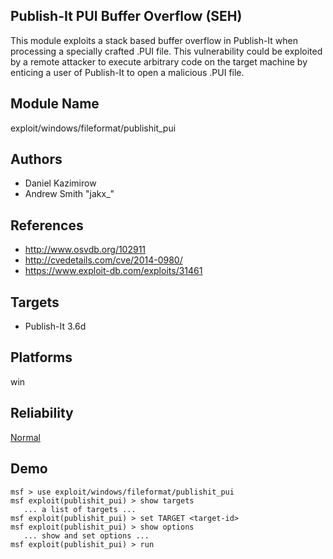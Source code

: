## Publish-It PUI Buffer Overflow (SEH)

This module exploits a stack based buffer overflow in 
Publish-It when processing a specially crafted .PUI file. 
This vulnerability could be exploited by a remote attacker 
to execute arbitrary code on the target machine by enticing 
a user of Publish-It to open a malicious .PUI file.


## Module Name
exploit/windows/fileformat/publishit_pui

## Authors
* Daniel Kazimirow
* Andrew Smith "jakx_"


## References
* http://www.osvdb.org/102911
* http://cvedetails.com/cve/2014-0980/
* https://www.exploit-db.com/exploits/31461



## Targets
* Publish-It 3.6d


## Platforms
win

## Reliability
[Normal](https://github.com/rapid7/metasploit-framework/wiki/Exploit-Ranking)

## Demo

```
msf > use exploit/windows/fileformat/publishit_pui
msf exploit(publishit_pui) > show targets
   ... a list of targets ...
msf exploit(publishit_pui) > set TARGET <target-id>
msf exploit(publishit_pui) > show options
   ... show and set options ...
msf exploit(publishit_pui) > run
```
    
    